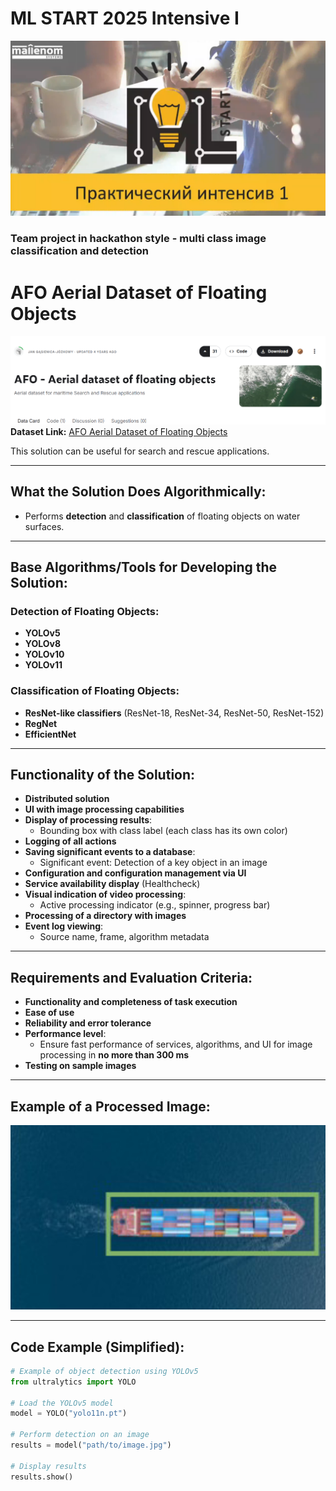 # ML START 2025 Intensive I
![logo](images/intensive.png)
### Team project in hackathon style - multi class image classification and detection

# AFO Aerial Dataset of Floating Objects
![dataset](images/dataset.png)
**Dataset Link:** [AFO Aerial Dataset of Floating Objects](https://www.kaggle.com/datasets/jangsienicajzkowy/afo-aerial-dataset-of-floating-objects)

This solution can be useful for search and rescue applications.

---

## **What the Solution Does Algorithmically:**
- Performs **detection** and **classification** of floating objects on water surfaces.

---

## **Base Algorithms/Tools for Developing the Solution:**

### **Detection of Floating Objects:**
- **YOLOv5**
- **YOLOv8**
- **YOLOv10**
- **YOLOv11**

### **Classification of Floating Objects:**
- **ResNet-like classifiers** (ResNet-18, ResNet-34, ResNet-50, ResNet-152)
- **RegNet**
- **EfficientNet**

---

## **Functionality of the Solution:**

- **Distributed solution**
- **UI with image processing capabilities**
- **Display of processing results**:
  - Bounding box with class label (each class has its own color)
- **Logging of all actions**
- **Saving significant events to a database**:
  - Significant event: Detection of a key object in an image
- **Configuration and configuration management via UI**
- **Service availability display** (Healthcheck)
- **Visual indication of video processing**:
  - Active processing indicator (e.g., spinner, progress bar)
- **Processing of a directory with images**
- **Event log viewing**:
  - Source name, frame, algorithm metadata

---

## **Requirements and Evaluation Criteria:**

- **Functionality and completeness of task execution**
- **Ease of use**
- **Reliability and error tolerance**
- **Performance level**:
  - Ensure fast performance of services, algorithms, and UI for image processing in **no more than 300 ms**
- **Testing on sample images**

---

## **Example of a Processed Image:**

![Processed Image](images/detected.png)

---

## **Code Example (Simplified):**

```python
# Example of object detection using YOLOv5
from ultralytics import YOLO

# Load the YOLOv5 model
model = YOLO("yolo11n.pt")

# Perform detection on an image
results = model("path/to/image.jpg")

# Display results
results.show()
